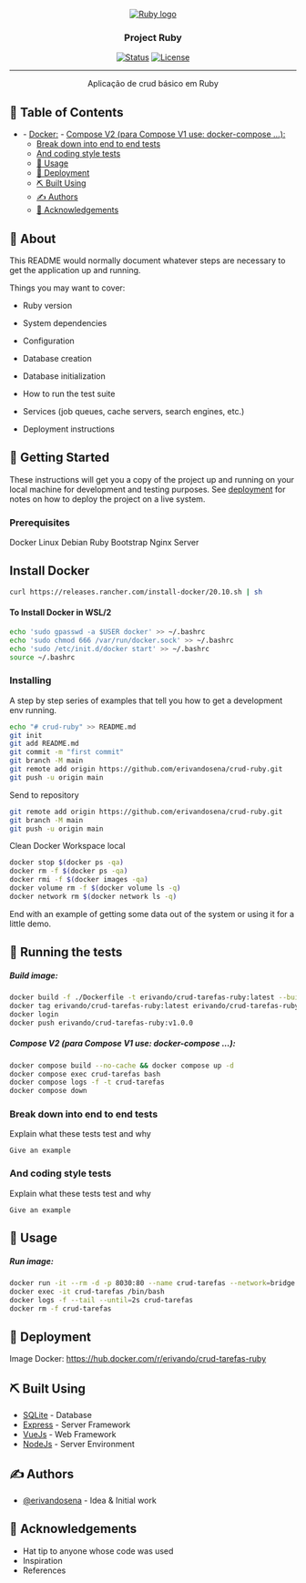 <p align="center">
  <a href="" rel="noopener">
 <img width="" height="" src="https://i.imgur.com/vf30FJP.png" alt="Ruby logo"></a>
</p>

<h3 align="center">Project Ruby</h3>

<div align="center">

[![Status](https://img.shields.io/badge/status-active-success.svg)]() [![License](https://img.shields.io/badge/license-MIT-blue.svg)](/LICENSE)

</div>

---

<p align="center"> Aplicação de crud básico em Ruby
    <br> 
</p>

## 📝 Table of Contents

- [](#)
        - [Docker:](#docker)
        - [Compose V2 (para Compose V1 use: docker-compose ...):](#compose-v2-para-compose-v1-use-docker-compose-)
    - [Break down into end to end tests](#break-down-into-end-to-end-tests)
    - [And coding style tests](#and-coding-style-tests)
  - [🎈 Usage ](#-usage-)
  - [🚀 Deployment ](#-deployment-)
  - [⛏️ Built Using ](#️-built-using-)
  - [✍️ Authors ](#️-authors-)
  - [🎉 Acknowledgements ](#-acknowledgements-)

## 🧐 About <a name = "about"></a>

This README would normally document whatever steps are necessary to get the
application up and running.

Things you may want to cover:

* Ruby version

* System dependencies

* Configuration

* Database creation

* Database initialization

* How to run the test suite

* Services (job queues, cache servers, search engines, etc.)

* Deployment instructions


## 🏁 Getting Started <a name = "getting_started"></a>

These instructions will get you a copy of the project up and running on your local machine for development and testing purposes. See [deployment](#deployment) for notes on how to deploy the project on a live system.

### Prerequisites
Docker
Linux Debian
Ruby
Bootstrap
Nginx Server

## Install Docker
```bash
curl https://releases.rancher.com/install-docker/20.10.sh | sh
```
#### To Install Docker in WSL/2
```bash
echo 'sudo gpasswd -a $USER docker' >> ~/.bashrc
echo 'sudo chmod 666 /var/run/docker.sock' >> ~/.bashrc
echo 'sudo /etc/init.d/docker start' >> ~/.bashrc
source ~/.bashrc
```

### Installing

A step by step series of examples that tell you how to get a development env running.

```bash
echo "# crud-ruby" >> README.md
git init
git add README.md
git commit -m "first commit"
git branch -M main
git remote add origin https://github.com/erivandosena/crud-ruby.git
git push -u origin main
```

Send to repository

```bash
git remote add origin https://github.com/erivandosena/crud-ruby.git
git branch -M main
git push -u origin main
```

Clean Docker Workspace local 

```bash
docker stop $(docker ps -qa)
docker rm -f $(docker ps -qa)
docker rmi -f $(docker images -qa)
docker volume rm -f $(docker volume ls -q)
docker network rm $(docker network ls -q)
```

End with an example of getting some data out of the system or using it for a little demo.

## 🔧 Running the tests <a name = "tests"></a>

##### Build image:
```bash
docker build -f ./Dockerfile -t erivando/crud-tarefas-ruby:latest --build-arg VERSION=1.0.0 --build-arg COMMIT_SHA=$(git rev-parse HEAD) --no-cache .
docker tag erivando/crud-tarefas-ruby:latest erivando/crud-tarefas-ruby:v1.0.0
docker login
docker push erivando/crud-tarefas-ruby:v1.0.0
```

##### Compose V2 (para Compose V1 use: docker-compose ...):
```bash
docker compose build --no-cache && docker compose up -d
docker compose exec crud-tarefas bash
docker compose logs -f -t crud-tarefas
docker compose down
```

### Break down into end to end tests

Explain what these tests test and why

```
Give an example
```

### And coding style tests

Explain what these tests test and why

```
Give an example
```

## 🎈 Usage <a name="usage"></a>

##### Run image:
```bash
docker run -it --rm -d -p 8030:80 --name crud-tarefas --network=bridge erivando/crud-tarefas-ruby:latest
docker exec -it crud-tarefas /bin/bash
docker logs -f --tail --until=2s crud-tarefas
docker rm -f crud-tarefas
```

## 🚀 Deployment <a name = "deployment"></a>

Image Docker: https://hub.docker.com/r/erivando/crud-tarefas-ruby

## ⛏️ Built Using <a name = "built_using"></a>

- [SQLite](https://www.sqlite.org/index.html) - Database
- [Express](https://expressjs.com/) - Server Framework
- [VueJs](https://vuejs.org/) - Web Framework
- [NodeJs](https://nodejs.org/en/) - Server Environment

## ✍️ Authors <a name = "authors"></a>

- [@erivandosena](https://github.com/erivandosena) - Idea & Initial work

## 🎉 Acknowledgements <a name = "acknowledgement"></a>

- Hat tip to anyone whose code was used
- Inspiration
- References